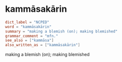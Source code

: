 # kammāsakārin

``` toml
dict_label = "NCPED"
word = "kammāsakārin"
summary = "making a blemish (on); making blemished"
grammar_comment = "mfn."
see_also = ["kammāsa"]
also_written_as = ["kammāsakārin"]
```

making a blemish (on); making blemished

